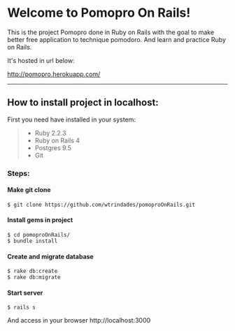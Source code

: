 Welcome to Pomopro On Rails!
===================


This is the project Pomopro done in Ruby on Rails with the goal to make better free application to technique pomodoro.
And learn and practice Ruby on Rails.

It's hosted in url below:

http://pomopro.herokuapp.com/

----------


How to install project in localhost:
-------------

First you need have installed in your system:

> 

> - Ruby 2.2.3
> - Ruby on Rails 4
> - Postgres 9.5
> - Git

### Steps:
#### Make git clone

```
$ git clone https://github.com/wtrindades/pomoproOnRails.git
```

#### Install gems in project

```
$ cd pomoproOnRails/
$ bundle install
```

#### Create and migrate database

```
$ rake db:create
$ rake db:migrate
```

#### Start server

```
$ rails s
```
And access in your browser http://localhost:3000
